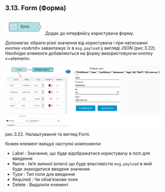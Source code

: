 ## 3.13. Form (Форма)

![img](media/form.png)Додає до інтерфейсу користувача форму. 

Допомагає зібрати різні значення від користувача і при натисканні кнопки «submit» завантажує їх в `msg.payload` у вигляді JSON (рис.3.22). Необхідні елементи добавляються на форму використовуючи кнопку «+element».

![img](media/3_22.png)

рис.3.22. Налаштування та вигляд Form.       

Кожен елемент вміщує наступні компоненти:

- Label : Значення, що буде     відображатися користувачу в полі для введення 
- Name : Ім’я змінної (ключ)     що буде властивістю `msg.payload` в якій буде знаходитися введене     значення 
- Type : Тип поля для введення     
- Required : Чи обов’язкове поле 
- Delete : Видалити елемент 